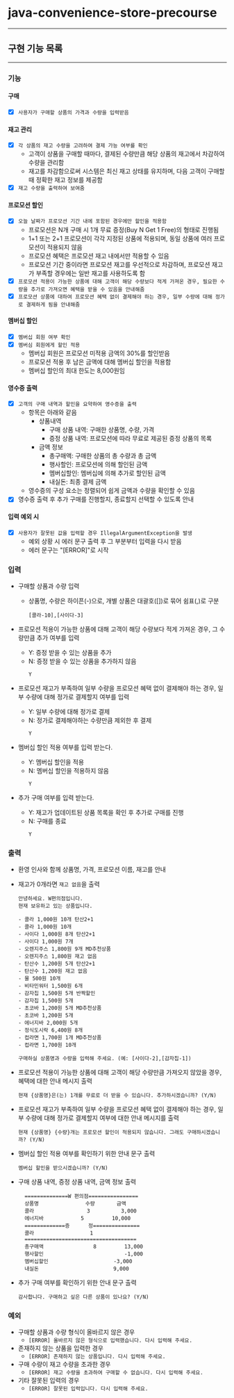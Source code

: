 # java-convenience-store-precourse

---

## 구현 기능 목록

---


### 기능

#### 구매 
- [x] `사용자가 구매할 상품의 가격과 수량을 입력받음`

#### 재고 관리
- [x] `각 상품의 재고 수량을 고려하여 결제 가능 여부를 확인`
  - 고객이 상품을 구매할 때마다, 결제된 수량만큼 해당 상품의 재고에서 차감하여 수량을 관리함
  - 재고를 차감함으로써 시스템은 최신 재고 상태를 유지하며, 다음 고객이 구매할 때 정확한 재고 정보를 제공함
- [x] `재고 수량을 출력하여 보여줌`

#### 프로모션 할인
- [x] `오늘 날짜가 프로모션 기간 내에 포함된 경우에만 할인을 적용함`
  - 프로모션은 N개 구매 시 1개 무료 증정(Buy N Get 1 Free)의 형태로 진행됨
  - 1+1 또는 2+1 프로모션이 각각 지정된 상품에 적용되며, 동일 상품에 여러 프로모션이 적용되지 않음
  - 프로모션 혜택은 프로모션 재고 내에서만 적용할 수 있음
  - 프로모션 기간 중이라면 프로모션 재고를 우선적으로 차감하며, 프로모션 재고가 부족할 경우에는 일반 재고를 사용하도록 함
- [x] `프로모션 적용이 가능한 상품에 대해 고객이 해당 수량보다 적게 가져온 경우, 필요한 수량을 추가로 가져오면 혜택을 받을 수 있음을 안내해줌`
- [x] `프로모션 상품에 대하여 프로모션 혜택 없이 결제해야 하는 경우, 일부 수량에 대해 정가로 결제하게 됨을 안내해줌`

#### 멤버십 할인
- [x] `멤버십 회원 여부 확인`
- [x] `멤버심 회원에게 할인 적용`
  - 멤버십 회원은 프로모션 미적용 금액의 30%를 할인받음
  - 프로모션 적용 후 남은 금액에 대해 멤버십 할인을 적용함
  - 멤버십 할인의 최대 한도는 8,000원임

#### 영수증 출력
- [x] `고객의 구매 내역과 할인을 요약하여 영수증을 출력`
  - 항목은 아래와 같음
    - 상품내역
      - 구매 상품 내역: 구매한 상품명, 수량, 가격
      - 증정 상품 내역: 프로모션에 따라 무료로 제공된 증정 상품의 목록
    - 금액 정보
      - 총구매액: 구매한 상품의 총 수량과 총 금액
      - 행사할인: 프로모션에 의해 할인된 금액
      - 멤버십할인: 멤버십에 의해 추가로 할인된 금액
      - 내실돈: 최종 결제 금액
  - 영수증의 구성 요소는 정렬되어 쉽게 금액과 수량을 확인할 수 있음
-[x] 영수증 출력 후 추가 구매를 진행할지, 종료할지 선택할 수 있도록 안내

#### 입력 예외 시
- [x] `사용자가 잘못된 값을 입력할 경우 IllegalArgumentException을 발생`
  - 예외 상황 시 에러 문구 출력 후 그 부분부터 입력을 다시 받음
  - 에러 문구는 "[ERROR]"로 시작



### 입력

- 구매할 상품과 수량 입력
  - 상품명, 수량은 하이픈(-)으로, 개별 상품은 대괄호([])로 묶어 쉼표(,)로 구분
    ```
    [콜라-10],[사이다-3]
    ```

- 프로모션 적용이 가능한 상품에 대해 고객이 해당 수량보다 적게 가져온 경우, 그 수량만큼 추가 여부를 입력
  - Y: 증정 받을 수 있는 상품을 추가
  - N: 증정 받을 수 있는 상품을 추가하지 않음
    ```
    Y
    ```

- 프로모션 재고가 부족하여 일부 수량을 프로모션 혜택 없이 결제해야 하는 경우, 일부 수량에 대해 정가로 결제할지 여부를 입력
  - Y: 일부 수량에 대해 정가로 결제
  - N: 정가로 결제해야하는 수량만큼 제외한 후 결제
    ```
    Y
    ```

- 멤버십 할인 적용 여부를 입력 받는다.
  - Y: 멤버십 할인을 적용
  - N: 멤버십 할인을 적용하지 않음
    ```
    Y
    ```

- 추가 구매 여부를 입력 받는다.
  - Y: 재고가 업데이트된 상품 목록을 확인 후 추가로 구매를 진행
  - N: 구매를 종료
    ```
    Y
    ```
    

### 출력

- 환영 인사와 함께 상품명, 가격, 프로모션 이름, 재고를 안내
- 재고가 0개라면 `재고 없음`을 출력
  ```
  안녕하세요. W편의점입니다.
  현재 보유하고 있는 상품입니다.
    
  - 콜라 1,000원 10개 탄산2+1
  - 콜라 1,000원 10개
  - 사이다 1,000원 8개 탄산2+1
  - 사이다 1,000원 7개
  - 오렌지주스 1,800원 9개 MD추천상품
  - 오렌지주스 1,800원 재고 없음
  - 탄산수 1,200원 5개 탄산2+1
  - 탄산수 1,200원 재고 없음
  - 물 500원 10개
  - 비타민워터 1,500원 6개
  - 감자칩 1,500원 5개 반짝할인
  - 감자칩 1,500원 5개
  - 초코바 1,200원 5개 MD추천상품
  - 초코바 1,200원 5개
  - 에너지바 2,000원 5개
  - 정식도시락 6,400원 8개
  - 컵라면 1,700원 1개 MD추천상품
  - 컵라면 1,700원 10개
    
  구매하실 상품명과 수량을 입력해 주세요. (예: [사이다-2],[감자칩-1])
   ```

- 프로모션 적용이 가능한 상품에 대해 고객이 해당 수량만큼 가져오지 않았을 경우, 혜택에 대한 안내 메시지 출력
  ```
  현재 {상품명}은(는) 1개를 무료로 더 받을 수 있습니다. 추가하시겠습니까? (Y/N)
  ```

- 프로모션 재고가 부족하여 일부 수량을 프로모션 혜택 없이 결제해야 하는 경우, 일부 수량에 대해 정가로 결제할지 여부에 대한 안내 메시지를 출력
  ```
  현재 {상품명} {수량}개는 프로모션 할인이 적용되지 않습니다. 그래도 구매하시겠습니까? (Y/N)
  ```

- 멤버십 할인 적용 여부를 확인하기 위한 안내 문구 출력
  ```
  멤버십 할인을 받으시겠습니까? (Y/N)
  ```

- 구매 상품 내역, 증정 상품 내역, 금액 정보 출력
  ```
    ==============W 편의점================
    상품명               수량       금액
    콜라                 3 	      3,000
    에너지바 		    5 	      10,000
    =============증	    정===============
    콜라		            1
    ====================================
    총구매액		        8	      13,000
    행사할인			              -1,000
    멤버십할인			          -3,000
    내실돈			               9,000
  ```
  
- 추가 구매 여부를 확인하기 위한 안내 문구 출력 
  ```
  감사합니다. 구매하고 싶은 다른 상품이 있나요? (Y/N)
  ```


### 예외 
- 구매할 상품과 수량 형식이 올바르지 않은 경우
  - `[ERROR] 올바르지 않은 형식으로 입력했습니다. 다시 입력해 주세요.`
- 존재하지 않는 상품을 입력한 경우
  - `[ERROR] 존재하지 않는 상품입니다. 다시 입력해 주세요.`
- 구매 수량이 재고 수량을 초과한 경우
  - `[ERROR] 재고 수량을 초과하여 구매할 수 없습니다. 다시 입력해 주세요.`
- 기타 잘못된 입력의 경우
  - `[ERROR] 잘못된 입력입니다. 다시 입력해 주세요.`

